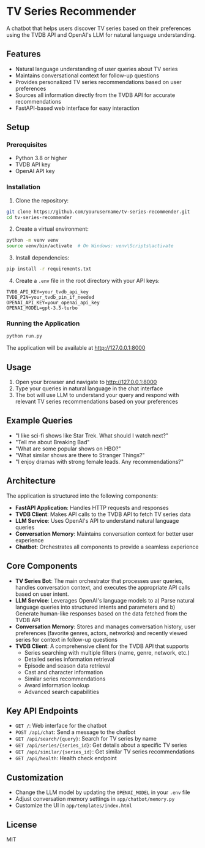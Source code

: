 # TV Series Recommender

A chatbot that helps users discover TV series based on their preferences using the TVDB API and OpenAI's LLM for natural language understanding.

## Features

- Natural language understanding of user queries about TV series
- Maintains conversational context for follow-up questions
- Provides personalized TV series recommendations based on user preferences
- Sources all information directly from the TVDB API for accurate recommendations
- FastAPI-based web interface for easy interaction

## Setup

### Prerequisites

- Python 3.8 or higher
- TVDB API key 
- OpenAI API key

### Installation

1. Clone the repository:
```bash
git clone https://github.com/yourusername/tv-series-recommender.git
cd tv-series-recommender
```

2. Create a virtual environment:
```bash
python -m venv venv
source venv/bin/activate  # On Windows: venv\Scripts\activate
```

3. Install dependencies:
```bash
pip install -r requirements.txt
```

4. Create a `.env` file in the root directory with your API keys:
```
TVDB_API_KEY=your_tvdb_api_key
TVDB_PIN=your_tvdb_pin_if_needed
OPENAI_API_KEY=your_openai_api_key
OPENAI_MODEL=gpt-3.5-turbo
```

### Running the Application

```bash
python run.py
```

The application will be available at http://127.0.0.1:8000

## Usage

1. Open your browser and navigate to http://127.0.0.1:8000
2. Type your queries in natural language in the chat interface
3. The bot will use LLM to understand your query and respond with relevant TV series recommendations based on your preferences

## Example Queries

- "I like sci-fi shows like Star Trek. What should I watch next?"
- "Tell me about Breaking Bad"
- "What are some popular shows on HBO?"
- "What similar shows are there to Stranger Things?"
- "I enjoy dramas with strong female leads. Any recommendations?"

## Architecture

The application is structured into the following components:

- **FastAPI Application**: Handles HTTP requests and responses
- **TVDB Client**: Makes API calls to the TVDB API to fetch TV series data
- **LLM Service**: Uses OpenAI's API to understand natural language queries
- **Conversation Memory**: Maintains conversation context for better user experience
- **Chatbot**: Orchestrates all components to provide a seamless experience

## Core Components
- **TV Series Bot**: The main orchestrator that processes user queries, handles conversation context, and executes the appropriate API calls based on user intent.
- **LLM Service**: Leverages OpenAI's language models to a) Parse natural language queries into structured intents and parameters and b) Generate human-like responses based on the data fetched from the TVDB API
- **Conversation Memory**: Stores and manages conversation history, user preferences (favorite genres, actors, networks) and recently viewed series for context in follow-up questions
- **TVDB Client**: A comprehensive client for the TVDB API that supports 
  - Series searching with multiple filters (name, genre, network, etc.)
  - Detailed series information retrieval
  - Episode and season data retrieval
  - Cast and character information
  - Similar series recommendations
  - Award information lookup
  - Advanced search capabilities


## Key API Endpoints

- `GET /`: Web interface for the chatbot
- `POST /api/chat`: Send a message to the chatbot
- `GET /api/search/{query}`: Search for TV series by name
- `GET /api/series/{series_id}`: Get details about a specific TV series
- `GET /api/similar/{series_id}`: Get similar TV series recommendations
- `GET /api/health`: Health check endpoint

## Customization

- Change the LLM model by updating the `OPENAI_MODEL` in your `.env` file
- Adjust conversation memory settings in `app/chatbot/memory.py`
- Customize the UI in `app/templates/index.html`

## License

MIT